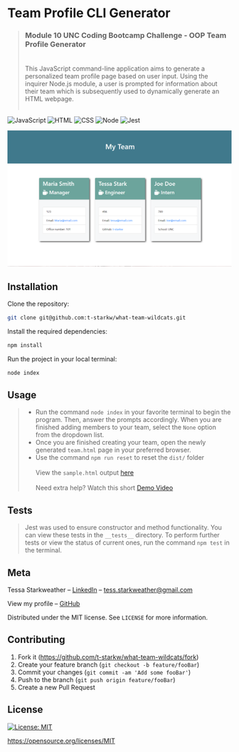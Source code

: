 # Team Profile CLI Generator
>### Module 10 UNC Coding Bootcamp Challenge - OOP Team Profile Generator <br><br>
>  This JavaScript command-line application aims to generate a personalized team profile page based on user input. Using the inquirer Node.js module, a user is prompted for information about their team which is subsequently used to dynamically generate an HTML webpage. <br><br>

![JavaScript][js-url]
![HTML][html-url]
![CSS][css-url]
![Node][node-url]
![Jest](https://img.shields.io/badge/Jest-323330?style=for-the-badge&logo=Jest&logoColor=white)


![Image](./assets/what-team-wildcats.png)


## Installation

Clone the repository:

```sh
git clone git@github.com:t-starkw/what-team-wildcats.git
```

Install the required dependencies:

```sh
npm install
```

Run the project in your local terminal:

```sh
node index
```


## Usage

  >* Run the command `node index` in your favorite terminal to begin the program. Then, answer the prompts accordingly. When you are finished adding members to your team, select the `None` option from the dropdown list.
  >* Once you are finished creating your team, open the newly generated `team.html` page in your preferred browser.
  >* Use the command `npm run reset` to reset the `dist/` folder
  <br><br>
View the `sample.html` output [here](./assets/sample.html) <br><br>
Need extra help? Watch this short [Demo Video](https://drive.google.com/file/d/1veazAwav0G3iTV9c9Xu7A82zzwrVY0Dr/view)

## Tests
>Jest was used to ensure constructor and method functionality. You can view these tests in the `__tests__` directory.
>To perform further tests or view the status of current ones, run the command `npm test` in the terminal.

## Meta

Tessa Starkweather – [LinkedIn](https://www.linkedin.com/in/tessa-starkweather-b61941200/) – tess.starkweather@gmail.com

View my profile – [GitHub](https://github.com/t-starkw)

Distributed under the MIT license. See ``LICENSE`` for more information.

## Contributing

1. Fork it (<https://github.com/t-starkw/what-team-wildcats/fork>)
2. Create your feature branch (`git checkout -b feature/fooBar`)
3. Commit your changes (`git commit -am 'Add some fooBar'`)
4. Push to the branch (`git push origin feature/fooBar`)
5. Create a new Pull Request

## License
[![License: MIT](https://img.shields.io/badge/License-MIT-yellow.svg)](https://opensource.org/licenses/MIT)
  
https://opensource.org/licenses/MIT 

<!-- Markdown link & img dfn's -->

[node-url]: https://img.shields.io/badge/Node.js-43853D?style=for-the-badge&logo=node.js&logoColor=white
[js-url]: https://img.shields.io/badge/JavaScript-F7DF1E?style=for-the-badge&logo=javascript&logoColor=black
[html-url]: https://img.shields.io/badge/HTML5-E34F26?style=for-the-badge&logo=html5&logoColor=white
[css-url]: https://img.shields.io/badge/CSS3-1572B6?style=for-the-badge&logo=css3&logoColor=white
[python-url]: https://img.shields.io/badge/Python-14354C?style=for-the-badge&logo=python&logoColor=white
[express-url]: https://img.shields.io/badge/Express.js-404D59?style=for-the-badge
[react-url]: https://img.shields.io/badge/React-20232A?style=for-the-badge&logo=react&logoColor=61DAFB
[jquery-url]: https://img.shields.io/badge/jQuery-0769AD?style=for-the-badge&logo=jquery&logoColor=white
[bs-url]: https://img.shields.io/badge/Bootstrap-563D7C?style=for-the-badge&logo=bootstrap&logoColor=white
[tw-url]: https://img.shields.io/badge/Tailwind_CSS-38B2AC?style=for-the-badge&logo=tailwind-css&logoColor=white
[mongo-url]: https://img.shields.io/badge/MongoDB-4EA94B?style=for-the-badge&logo=mongodb&logoColor=white
[mysql-url]: https://img.shields.io/badge/MySQL-00000F?style=for-the-badge&logo=mysql&logoColor=white
[heroku-url]: https://img.shields.io/badge/Heroku-430098?style=for-the-badge&logo=heroku&logoColor=white
[sqlize-url]: https://img.shields.io/badge/sequelize-323330?style=for-the-badge&logo=sequelize&logoColor=blue
[jswtoken-url]: 	https://img.shields.io/badge/json%20web%20tokens-323330?style=for-the-badge&logo=json-web-tokens&logoColor=pink
[apollo-url]: https://img.shields.io/badge/-ApolloGraphQL-311C87?style=for-the-badge&logo=apollo-graphql
[graphql-url]: https://img.shields.io/badge/-GraphQL-E10098?style=for-the-badge&logo=graphql&logoColor=white
